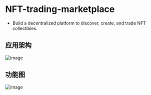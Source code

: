 # NFT-trading-marketplace
 * Build a decentralized platform to discover, create, and trade NFT collectibles.
## 应用架构
  ![image](https://user-images.githubusercontent.com/59059785/133036666-dc03e94a-95d1-485c-9426-5a53d37d75f3.png)
## 功能图
  ![image](https://user-images.githubusercontent.com/59059785/133036732-d74a9511-22e5-410b-b9fc-440f1cbea792.png)
